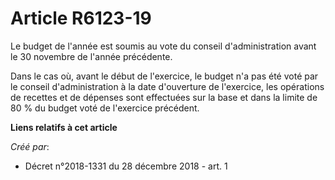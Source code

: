 # Article R6123-19

Le budget de l'année est soumis au vote du conseil d'administration avant le 30 novembre de l'année précédente.

Dans le cas où, avant le début de l'exercice, le budget n'a pas été voté par le conseil d'administration à la date
d'ouverture de l'exercice, les opérations de recettes et de dépenses sont effectuées sur la base et dans la limite de 80 % du
budget voté de l'exercice précédent.

**Liens relatifs à cet article**

_Créé par_:

  - Décret n°2018-1331 du 28 décembre 2018 - art. 1
